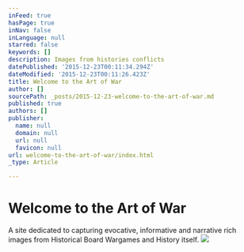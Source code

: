 ```yaml
---
inFeed: true
hasPage: true
inNav: false
inLanguage: null
starred: false
keywords: []
description: Images from histories conflicts
datePublished: '2015-12-23T00:11:34.294Z'
dateModified: '2015-12-23T00:11:26.423Z'
title: Welcome to the Art of War
author: []
sourcePath: _posts/2015-12-23-welcome-to-the-art-of-war.md
published: true
authors: []
publisher:
  name: null
  domain: null
  url: null
  favicon: null
url: welcome-to-the-art-of-war/index.html
_type: Article

---
```

# Welcome to the Art of War

A site dedicated to capturing evocative, informative and narrative rich images from  Historical Board Wargames and History itself.
![](https://the-grid-user-content.s3-us-west-2.amazonaws.com/d29b2c10-f2c5-4b6b-b7f5-daeedb8e3592.jpg)